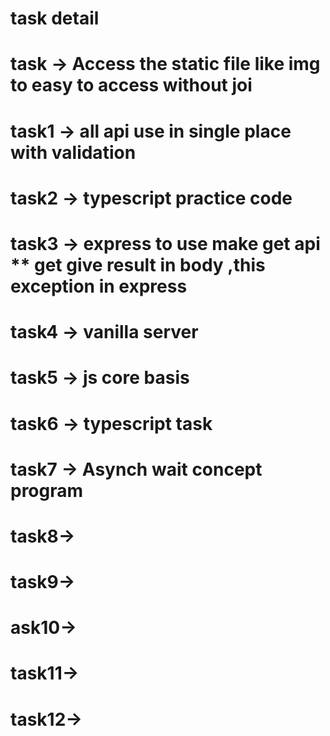 # task detail 
# task ->  Access the static file like img to easy to access without joi
# task1 -> all api use in single place with validation 
# task2 -> typescript practice code
# task3 -> express to use make get api ** get give result in body ,this exception in express
# task4 -> vanilla server 
# task5 -> js core basis 
# task6 -> typescript task 
# task7 -> Asynch wait concept program 
# task8->  
# task9-> 
# ask10-> 
# task11->  
# task12-> 

